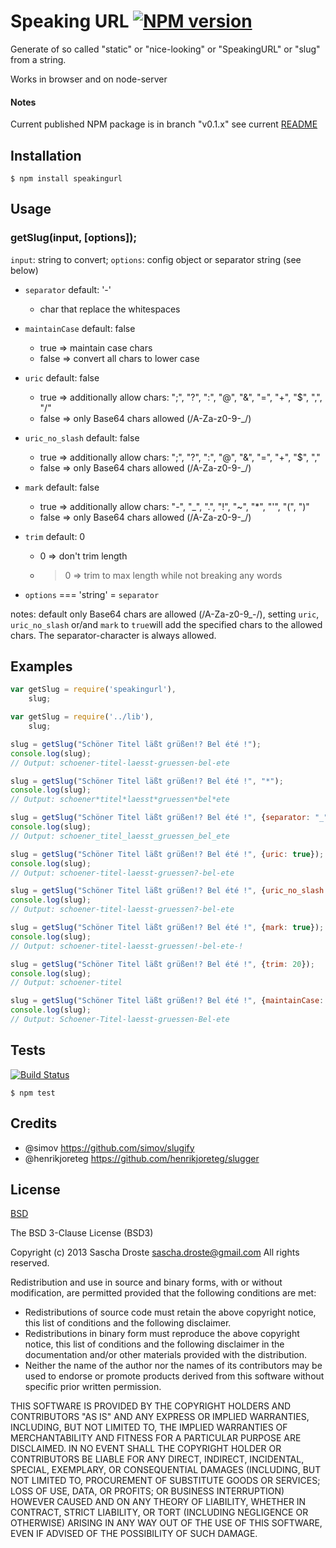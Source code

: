 # Speaking URL [![NPM version](https://badge.fury.io/js/speakingurl.png)](http://badge.fury.io/js/speakingurl)
Generate of so called "static" or "nice-looking" or "SpeakingURL" or "slug" from a string.

Works in browser and on node-server

#### Notes
Current published NPM package is in branch "v0.1.x" see current [README](https://npmjs.org/package/speakingurl) 

## Installation
    $ npm install speakingurl

## Usage
### getSlug(input, [options]);
```input```: string to convert; ```options```: config object or separator string (see below)

* ```separator``` default: '-'    
    * char that replace the whitespaces
* ```maintainCase``` default: false
    * true => maintain case chars
    * false => convert all chars to lower case
* ```uric``` default: false 
    * true => additionally allow chars: ";", "?", ":", "@", "&", "=", "+", "$", ",", "/"
    * false => only Base64 chars allowed (/A-Za-z0-9-_/)
* ```uric_no_slash``` default: false 
    * true => additionally allow chars: ";", "?", ":", "@", "&", "=", "+", "$", ","
    * false => only Base64 chars allowed (/A-Za-z0-9-_/)
* ```mark``` default: false 
    * true => additionally allow chars: "-", "_", ".", "!", "~", "*", "'", "(", ")"
    * false => only Base64 chars allowed (/A-Za-z0-9-_/)
* ```trim``` default: 0
    * 0 => don't trim length
    * >0 => trim to max length while not breaking any words 

* ```options``` === 'string' = ```separator``` 

notes: default only Base64 chars are allowed (/A-Za-z0-9_-/), setting ```uric```, ```uric_no_slash``` or/and ```mark``` to ```true```will add the specified chars to the allowed chars. The separator-character is always allowed.

## Examples
```javascript
var getSlug = require('speakingurl'),
    slug;

var getSlug = require('../lib'),
    slug;

slug = getSlug("Schöner Titel läßt grüßen!? Bel été !");
console.log(slug);
// Output: schoener-titel-laesst-gruessen-bel-ete

slug = getSlug("Schöner Titel läßt grüßen!? Bel été !", "*");
console.log(slug);
// Output: schoener*titel*laesst*gruessen*bel*ete

slug = getSlug("Schöner Titel läßt grüßen!? Bel été !", {separator: "_"});
console.log(slug);
// Output: schoener_titel_laesst_gruessen_bel_ete

slug = getSlug("Schöner Titel läßt grüßen!? Bel été !", {uric: true});
console.log(slug);
// Output: schoener-titel-laesst-gruessen?-bel-ete

slug = getSlug("Schöner Titel läßt grüßen!? Bel été !", {uric_no_slash: true});
console.log(slug);
// Output: schoener-titel-laesst-gruessen?-bel-ete

slug = getSlug("Schöner Titel läßt grüßen!? Bel été !", {mark: true});
console.log(slug);
// Output: schoener-titel-laesst-gruessen!-bel-ete-!

slug = getSlug("Schöner Titel läßt grüßen!? Bel été !", {trim: 20});
console.log(slug);
// Output: schoener-titel

slug = getSlug("Schöner Titel läßt grüßen!? Bel été !", {maintainCase: true});
console.log(slug);
// Output: Schoener-Titel-laesst-gruessen-Bel-ete

```
## Tests
[![Build Status](https://travis-ci.org/pid/speakingurl.png)](https://travis-ci.org/pid/speakingurl)
```shell
$ npm test
```

## Credits
- @simov https://github.com/simov/slugify
- @henrikjoreteg https://github.com/henrikjoreteg/slugger

## License
[BSD](https://raw.github.com/pid/speakingurl/master/LICENCE)

The BSD 3-Clause License (BSD3)

Copyright (c) 2013 Sascha Droste <sascha.droste@gmail.com>
All rights reserved.

Redistribution and use in source and binary forms, with or without modification, are permitted provided that the following conditions are met:

* Redistributions of source code must retain the above copyright notice, this list of conditions and the following disclaimer.
* Redistributions in binary form must reproduce the above copyright notice, this list of conditions and the following disclaimer in the documentation and/or other materials provided with the distribution.
* Neither the name of the author nor the names of its contributors may be used to endorse or promote products derived from this software without specific prior written permission.

THIS SOFTWARE IS PROVIDED BY THE COPYRIGHT HOLDERS AND CONTRIBUTORS "AS IS" AND ANY EXPRESS OR IMPLIED WARRANTIES, INCLUDING, BUT NOT LIMITED TO, THE IMPLIED WARRANTIES OF MERCHANTABILITY AND FITNESS FOR A PARTICULAR PURPOSE ARE DISCLAIMED. IN NO EVENT SHALL THE COPYRIGHT HOLDER OR CONTRIBUTORS BE LIABLE FOR ANY DIRECT, INDIRECT, INCIDENTAL, SPECIAL, EXEMPLARY, OR CONSEQUENTIAL DAMAGES (INCLUDING, BUT NOT LIMITED TO, PROCUREMENT OF SUBSTITUTE GOODS OR SERVICES; LOSS OF USE, DATA, OR PROFITS; OR BUSINESS INTERRUPTION) HOWEVER CAUSED AND ON ANY THEORY OF LIABILITY, WHETHER IN CONTRACT, STRICT LIABILITY, OR TORT (INCLUDING NEGLIGENCE OR OTHERWISE) ARISING IN ANY WAY OUT OF THE USE OF THIS SOFTWARE, EVEN IF ADVISED OF THE POSSIBILITY OF SUCH DAMAGE.
